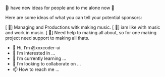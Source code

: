 💙i have new ideas for people and to me alone now 💙

Here are some ideas of what you can tell your potential sponsors:

[ 💙] Managing and Productions witk making music.
[ 💙] iam like with music and work in music.
[ 💙] Need help to making all about, so for one making project need support to making all thats.
- 👋 Hi, I’m @xxxcoder-ui
- 👀 I’m interested in ...
- 🌱 I’m currently learning ...
- 💞️ I’m looking to collaborate on ...
- 📫 How to reach me ...
